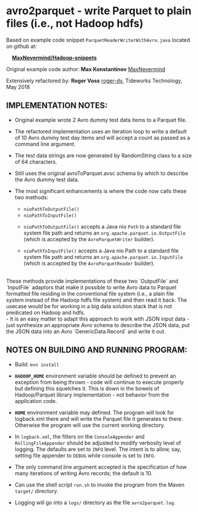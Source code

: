 # avro2parquet - write Parquet to plain files (i.e., not Hadoop hdfs)

Based on example code snippet `ParquetReaderWriterWithAvro.java` located on github at:
 
&nbsp;&nbsp;&nbsp;&nbsp;[**MaxNevermind/Hadoop-snippets**](https://github.com/MaxNevermind/Hadoop-snippets/blob/master/src/main/java/org/maxkons/hadoop_snippets/parquet/ParquetReaderWriterWithAvro.java)
 
Original example code author: **Max Konstantinov** [MaxNevermind](https://github.com/MaxNevermind)

Extensively refactored by: **Roger Voss** [roger-dv](https://github.com/roger-dv), Tideworks Technology, May 2018

## IMPLEMENTATION NOTES:

- Original example wrote 2 Avro dummy test data items to a Parquet file.

- The refactored implementation uses an iteration loop to write a default of 10
Avro dummy test day items and will accept a count as passed as a command line
argument.

- The test data strings are now generated by RandomString class to a size of 64
characters.

- Still uses the original avroToParquet.avsc schema by which to describe the Avro
dummy test data.

- The most significant enhancements is where the code now calls these two methods:
    * `nioPathToOutputFile()`
    * `nioPathToInputFile()`

  + `nioPathToOutputFile()` accepts a Java nio `Path` to a standard file system file path
and returns an `org.apache.parquet.io.OutputFile` (which is accepted by the
`AvroParquetWriter` builder).

  + `nioPathToInputFile()` accepts a Java nio Path to a standard file system file path
and returns an `org.apache.parquet.io.InputFile` (which is accepted by the
`AvroParquetReader` builder).  
<br>
These methods provide implementations of these two `OutputFile` and `InputFile` adaptors
that make it possible to write Avro data to Parquet formatted file residing in the
conventional file system (i.e., a plain file system instead of the Hadoop hdfs file system)
and then read it back. The usecase would be for working in a big data solution stack that
is not predicated on Hadoop and hdfs.  
<br>
- It is an easy matter to adapt this approach to work with JSON input data - just
synthesize an appropriate Avro schema to describe the JSON data, put the JSON data
into an Avro `GenericData.Record` and write it out.

## NOTES ON BUILDING AND RUNNING PROGRAM:

- Build: `mvn install`

- **`HADOOP_HOME`** environment variable should be defined to prevent an exception from being
thrown - code will continue to execute properly but defining this squelches it. This is
down in the bowels of Hadoop/Parquet library implementation - not behavior from the
application code.

- **`HOME`** environment variable may defined. The program will look for logback.xml there
and will write the Parquet file it generates to there. Otherwise the program will
use the current working directory.

- In `logback.xml`, the filters on the `ConsoleAppender` and `RollingFileAppender` should be
adjusted to modify verbosity level of logging. The defaults are set to `INFO` level. The
intent is to allow, say, setting file appender to `DEBUG` while console is set to `INFO`.

- The only command line argument accepted is the specification of how many iterations
of writing Avro records; the default is 10.

- Can use the shell script `run.sh` to invoke the program from the Maven `target/` directory.

- Logging will go into a `logs/` directory as the file `avro2parquet.log`.
